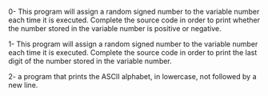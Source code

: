 0- This program will assign a random signed number to the variable number each time it is executed. Complete the source code in order to print whether the number stored in the variable number is positive or negative.

1- This program will assign a random signed number to the variable number each time it is executed. Complete the source code in order to print the last digit of the number stored in the variable number.

2- a program that prints the ASCII alphabet, in lowercase, not followed by a new line.
